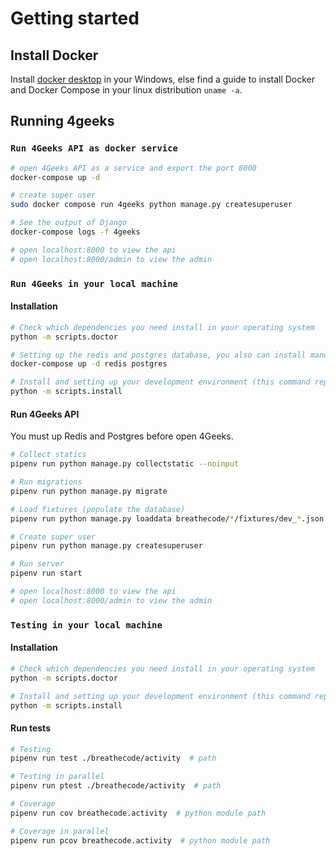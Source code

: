 # Getting started

## Install Docker

Install [docker desktop](https://www.docker.com/products/docker-desktop) in your Windows, else find a guide to install Docker and Docker Compose in your linux distribution `uname -a`.

## Running 4geeks

### `Run 4Geeks API as docker service`

```bash
# open 4Geeks API as a service and export the port 8000
docker-compose up -d

# create super user
sudo docker compose run 4geeks python manage.py createsuperuser

# See the output of Django
docker-compose logs -f 4geeks

# open localhost:8000 to view the api
# open localhost:8000/admin to view the admin
```

### `Run 4Geeks in your local machine`

#### Installation

```bash
# Check which dependencies you need install in your operating system
python -m scripts.doctor

# Setting up the redis and postgres database, you also can install manually in your local machine this databases
docker-compose up -d redis postgres

# Install and setting up your development environment (this command replace your .env file)
python -m scripts.install
```

#### Run 4Geeks API

You must up Redis and Postgres before open 4Geeks.

```bash
# Collect statics
pipenv run python manage.py collectstatic --noinput

# Run migrations
pipenv run python manage.py migrate

# Load fixtures (populate the database)
pipenv run python manage.py loaddata breathecode/*/fixtures/dev_*.json

# Create super user
pipenv run python manage.py createsuperuser

# Run server
pipenv run start

# open localhost:8000 to view the api
# open localhost:8000/admin to view the admin
```

### `Testing in your local machine`

#### Installation

```bash
# Check which dependencies you need install in your operating system
python -m scripts.doctor

# Install and setting up your development environment (this command replace your .env file)
python -m scripts.install
```

#### Run tests

```bash
# Testing
pipenv run test ./breathecode/activity  # path

# Testing in parallel
pipenv run ptest ./breathecode/activity  # path

# Coverage
pipenv run cov breathecode.activity  # python module path

# Coverage in parallel
pipenv run pcov breathecode.activity  # python module path
```
